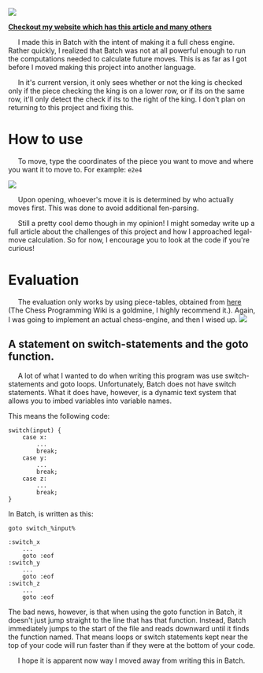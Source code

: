 ![](https://www.nthorn.com/images/chessbit/default.png)

[**Checkout my website which has this article and many others**](https://www.nthorn.com/articles/chessbit)

&nbsp;&nbsp;&nbsp;&nbsp;&nbsp;I made this in Batch with the intent of making it a full chess engine.
Rather quickly, I realized that Batch was not at all powerful enough
to run the computations needed to calculate future moves. This is as
far as I got before I moved making this project into another language.

&nbsp;&nbsp;&nbsp;&nbsp;&nbsp;In it's current version, it only sees whether or not the king is
checked only if the piece checking the king is on a lower row, or if
its on the same row, it'll only detect the check if its to the right
of the king. I don't plan on returning to this project and fixing this.
# How to use
&nbsp;&nbsp;&nbsp;&nbsp;&nbsp;To move, type the coordinates of the piece you want to move and where
you want it to move to. For example:
```e2e4```

![](https://www.nthorn.com/images/chessbit/e2e4.png)

&nbsp;&nbsp;&nbsp;&nbsp;&nbsp;Upon opening, whoever's move it is is determined by who actually moves first.
This was done to avoid additional fen-parsing.

&nbsp;&nbsp;&nbsp;&nbsp;&nbsp;Still a pretty cool demo though in my opinion! I might someday write up a full article about the challenges of this project and how I approached legal-move calculation. So for now, I encourage you to look at the code if you're curious!

# Evaluation
&nbsp;&nbsp;&nbsp;&nbsp;&nbsp;The evaluation only works by using piece-tables, obtained from [here](https://www.chessprogramming.org/Simplified_Evaluation_Function) (The Chess Programming Wiki is a goldmine, I highly recommend it.). Again, I was going to implement an actual chess-engine, and then I wised up.
![](/images/chessbit/eval.png)
## A statement on switch-statements and the goto function.
&nbsp;&nbsp;&nbsp;&nbsp;&nbsp;A lot of what I wanted to do when writing this program was use switch-statements and goto loops. Unfortunately, Batch does not have switch statements. What it does have, however, is a dynamic text system that allows you to imbed variables into variable names.

This means the following code:
```
switch(input) {
    case x:
        ...
        break;
    case y:
        ...
        break;
    case z:
        ...
        break;
}
```
In Batch, is written as this:
```
goto switch_%input%

:switch_x
    ...
    goto :eof
:switch_y
    ...
    goto :eof
:switch_z
    ...
    goto :eof
```
The bad news, however, is that when using the goto function in Batch, it doesn't just jump straight to the line that has that function. Instead, Batch immediately jumps to the start of the file and reads downward until it finds the function named. That means loops or switch statements kept near the top of your code will run faster than if they were at the bottom of your code.

&nbsp;&nbsp;&nbsp;&nbsp;&nbsp;I hope it is apparent now way I moved away from writing this in Batch.